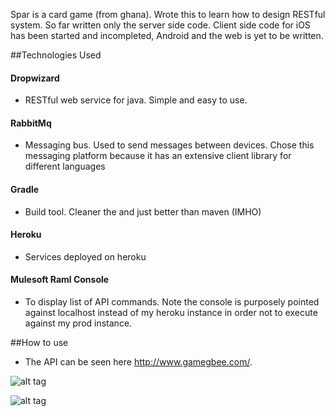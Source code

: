 
Spar is a card game (from ghana). Wrote this to learn how to design RESTful system. So far written only the server side code. Client side code for iOS has been started and incompleted, Android and the web is yet to be written.

##Technologies Used
#### Dropwizard 
* RESTful web service for java. Simple and easy to use.

#### RabbitMq
* Messaging bus. Used to send messages between devices. Chose this messaging platform because it has an extensive client library for different languages

#### Gradle
* Build tool. Cleaner the and just better than maven (IMHO)

#### Heroku
* Services deployed on heroku

#### Mulesoft Raml Console
* To display list of API commands. Note the console is purposely pointed against localhost instead of my heroku instance in order not to execute against my prod instance.  

##How to use
* The API can be seen here http://www.gamegbee.com/.

![alt tag](https://github.com/npeprah/spar/blob/master/images/SparScreenShot.png)

![alt tag](https://github.com/npeprah/spar/blob/master/images/SparIphone.png)
